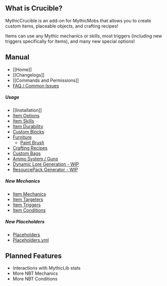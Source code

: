 What is Crucible?
-----------------

MythicCrucible is an add-on for MythicMobs that allows you to create custom items, placeable objects, and crafting recipes!

Items can use any Mythic mechanics or skills, most triggers (including new triggers specifically for items), and many new special options!

Manual
-----
* [[Home]]
* [[Changelogs]]
* [[Commands and Permissions]]
* [FAQ / Common Issues](FAQ)

##### Usage
  * [[Installation]]
  * [Item Options](Options)
  * [Item Skills](Usage)
  * [Item Durability](CustomDurability)
  * [Custom Blocks](Custom-Blocks)
  * [Furniture](Furniture) 
    * [Paint Brush](Paint-Brush)
  * [Crafting Recipes](Recipes)
  * [Custom Bags](Bags)
  * [Ammo System / Guns](Ammo)
  * [Dynamic Lore Generation - WIP](Dynamic-Lore-Generation)
  * [ResourcePack Generator - WIP](ResourcePack-Generator)

##### New Mechanics
  * [Item Mechanics](Skills/Mechanics)
  * [Item Targeters](Skills/Targeters)
  * [Item Triggers](Skills/Triggers)
  * [Item Conditions](Skills/Conditions)

##### New Placeholders
  * [Placeholders](Placeholders)
  * [Placeholders.yml](placeholders.yml)


Planned Features
----------------
* Interactions with MythicLib stats
* More NBT Mechanics
* More NBT Conditions